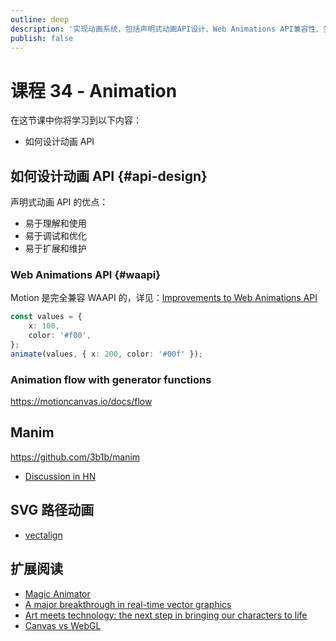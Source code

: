 ```yaml
---
outline: deep
description: '实现动画系统，包括声明式动画API设计、Web Animations API兼容性、生成器函数动画流程以及SVG路径动画技术。'
publish: false
---
```


# 课程 34 - Animation

在这节课中你将学习到以下内容：

-   如何设计动画 API

## 如何设计动画 API {#api-design}

声明式动画 API 的优点：

-   易于理解和使用
-   易于调试和优化
-   易于扩展和维护

### Web Animations API {#waapi}

Motion 是完全兼容 WAAPI 的，详见：[Improvements to Web Animations API]

```ts
const values = {
    x: 100,
    color: '#f00',
};
animate(values, { x: 200, color: '#00f' });
```

### Animation flow with generator functions

<https://motioncanvas.io/docs/flow>

## Manim

<https://github.com/3b1b/manim>

-   [Discussion in HN]

## SVG 路径动画

-   [vectalign]

## 扩展阅读

-   [Magic Animator]
-   [A major breakthrough in real-time vector graphics]
-   [Art meets technology: the next step in bringing our characters to life]
-   [Canvas vs WebGL]

[Improvements to Web Animations API]: https://motion.dev/docs/improvements-to-the-web-animations-api-dx
[A major breakthrough in real-time vector graphics]: https://rive.app/renderer
[Art meets technology: the next step in bringing our characters to life]: https://blog.duolingo.com/world-character-visemes/
[Canvas vs WebGL]: https://rive.app/community/doc/canvas-vs-webgl/docanjXoQ1uT
[vectalign]: https://github.com/bonnyfone/vectalign
[Magic Animator]: https://magicanimator.com/
[fliiipbook]: https://www.fliiipbook.com/
[Discussion in HN]: https://news.ycombinator.com/item?id=44994071
